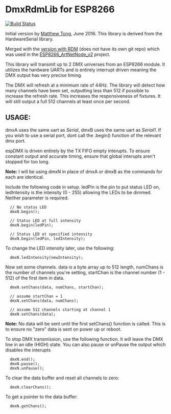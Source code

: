 # DmxRdmLib for ESP8266
[![Build Status](https://travis-ci.com/JonasArnold/DmxRdmLib_esp8266.svg?branch=master)](https://travis-ci.com/JonasArnold/DmxRdmLib_esp8266)

Initial version by [Matthew Tong](https://github.com/mtongnz/espDMX), June 2016.  This library is derived from the HardwareSerial library.

Merged with the [version with RDM](https://github.com/mtongnz/ESP8266_ArtNetNode_v2/tree/master/libs/espDMX_RDM) (does not have its own git repo) which was used in the [ESP8266_ArtNetNode_v2](https://github.com/mtongnz/ESP8266_ArtNetNode_v2) project.

This library will transmit up to 2 DMX universes from an ESP8266 module. It utilizes the hardware UARTs and is entirely interrupt driven meaning the DMX output has very precise timing.

The DMX will refresh at a minimum rate of 44Hz.  The library will detect how many channels have been set, outputting less than 512 if possible to increase the refresh rate. This increases the responsiveness of fixtures. It will still output a full 512 channels at least once per second.

## USAGE:

dmxA uses the same uart as *Serial*, dmxB uses the same uart as *Serial1*.  If you wish to use a serial port, dont call the .begin() function of the relevant dmx port.

espDMX is driven entirely by the TX FIFO empty interupts.  To ensure constant output and accurate timing, ensure that global interupts aren't stopped for too long.

**Note:** I will be using dmxN in place of dmxA or dmxB as the commands for each are identical.

Include the following code in setup.  ledPin is the pin to put status LED on, ledIntensity is the intensity (0 - 255) allowing the LEDs to be dimmed.  Neither parameter is required.
```
  // No status LED
  dmxN.begin();
  
  // Status LED at full intensity
  dmxN.begin(ledPin);
  
  // Status LED at specified intensity
  dmxN.begin(ledPin, ledIntensity);
```
To change the LED intensity later, use the following:
```
  dmxN.ledIntensity(newIntensity);
```
Now set some channels.  data is a byte array up to 512 length, numChans is the number of channels you're setting, startChan is the channel number (1 - 512) of the first item in data.
```
  dmxN.setChans(data, numChans, startChan);
  
  // assume startChan = 1
  dmxN.setChans(data, numChans);
  
  // assume 512 channels starting at channel 1
  dmxN.setChans(data);
```
**Note:** No data will be sent until the first setChans() function is called.  This is to ensure no "zero" data is sent on power up or reboot.

To stop DMX transmission, use the following function.  It will leave the DMX line in an idle (HIGH) state.  You can also pause or unPause the output which disables the interupts
```
  dmxN.end();
  dmxN.pause();
  dmxN.unPause();
```

To clear the data buffer and reset all channels to zero:
```
  dmxN.clearChans();
```

To get a pointer to the data buffer:
```
  dmxN.getChans();
```
